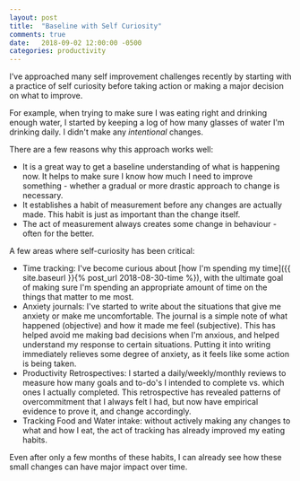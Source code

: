```yaml
---
layout: post
title:  "Baseline with Self Curiosity"
comments: true
date:   2018-09-02 12:00:00 -0500
categories: productivity
---
```


I’ve approached many self improvement challenges recently by starting with a practice of self curiosity before taking action or making a major decision on what to improve. 

For example, when trying to make sure I was eating right and drinking enough water, I started by keeping a log of how many glasses of water I'm drinking daily. I didn't make any _intentional_ changes.

There are a few reasons why this approach works well:

* It is a great way to get a baseline understanding of what is happening now. It helps to make sure I know how much I need to improve something - whether a gradual or more drastic approach to change is necessary.
* It establishes a habit of measurement before any changes are actually made. This habit is just as important than the change itself.
* The act of measurement always creates some change in behaviour - often for the better.

A few areas where self-curiosity has been critical:
* Time tracking: I've become curious about [how I'm spending my time]({{ site.baseurl }}{% post_url 2018-08-30-time %}), with the ultimate goal of making sure I'm spending an appropriate amount of time on the things that matter to me most. 
* Anxiety journals: I've started to write about the situations that give me anxiety or make me uncomfortable. The journal is a simple note of what happened (objective) and how it made me feel (subjective). This has helped avoid me making bad decisions when I'm anxious, and helped understand my response to certain situations. Putting it into writing immediately relieves some degree of anxiety, as it feels like some action is being taken. 
* Productivity Retrospectives: I started a daily/weekly/monthly reviews to measure how many goals and to-do's I intended to complete vs. which ones I actually completed. This retrospective has revealed patterns of overcommitment that I always felt I had, but now have empirical evidence to prove it, and change accordingly.
* Tracking Food and Water intake: without actively making any changes to what and how I eat, the act of tracking has already improved my eating habits.

Even after only a few months of these habits, I can already see how these small changes can have major impact over time.